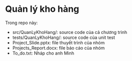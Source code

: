 # Quản lý kho hàng

Trong repo này:
* src/QuanLyKhoHang/: source code của cả chương trình
* tests/QuanLyKhoHang/: source code của unit test
* Project_Slide.pptx: file thuyết trình của nhóm
* Projects_Report.docx: file báo cáo của nhóm
* To_do.txt: Nháp cho anh Minh